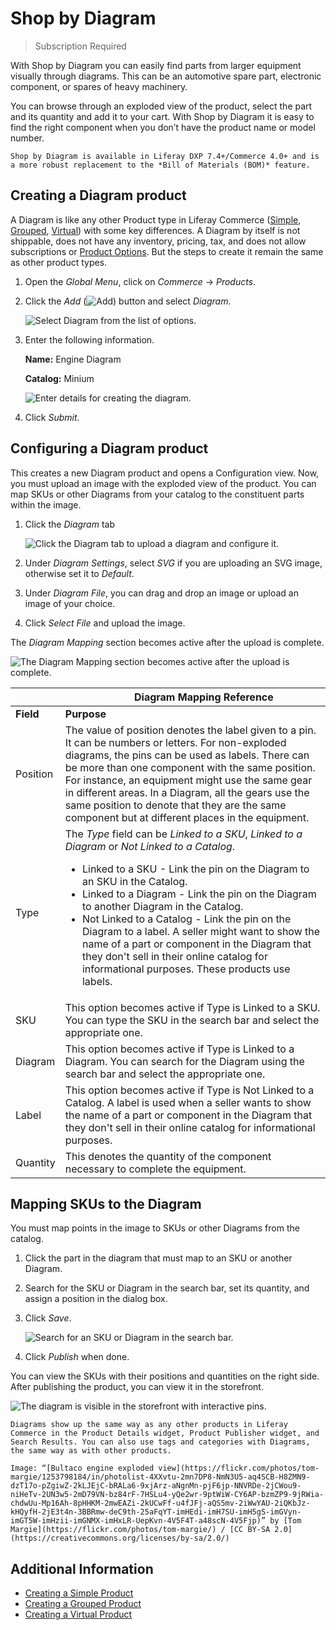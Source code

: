 # Shop by Diagram

> Subscription Required

With Shop by Diagram you can easily find parts from larger equipment visually through diagrams. This can be an automotive spare part, electronic component, or spares of heavy machinery.
 
You can browse through an exploded view of the product, select the part and its quantity and add it to your cart. With Shop by Diagram it is easy to find the right component when you don’t have the product name or model number.

```{note}
Shop by Diagram is available in Liferay DXP 7.4+/Commerce 4.0+ and is a more robust replacement to the *Bill of Materials (BOM)* feature.
```

## Creating a Diagram product

A Diagram is like any other Product type in Liferay Commerce ([Simple](./creating-a-simple-product.md), [Grouped](./creating-a-grouped-product.md), [Virtual](./creating-a-virtual-product.md)) with some key differences. A Diagram by itself is not shippable, does not have any inventory, pricing, tax, and does not allow subscriptions or [Product Options](../products/using-product-options.md). But the steps to create it remain the same as other product types.

1. Open the *Global Menu*, click on *Commerce* &rarr; *Products*.
2. Click the *Add* (![Add](../../../images/icon-add.png)) button and select *Diagram*.

    ![Select Diagram from the list of options.](./shop-by-diagram/images/01.png)

3. Enter the following information.

    **Name:** Engine Diagram

    **Catalog:** Minium

    ![Enter details for creating the diagram.](./shop-by-diagram/images/02.png)

4. Click *Submit*.

## Configuring a Diagram product

This creates a new Diagram product and opens a Configuration view. Now, you must upload an image with the exploded view of the product. You can map SKUs or other Diagrams from your catalog to the constituent parts within the image.

1. Click the *Diagram* tab

    ![Click the Diagram tab to upload a diagram and configure it.](./shop-by-diagram/images/03.png)

1. Under *Diagram Settings*, select *SVG* if you are uploading an SVG image, otherwise set it to *Default*.
1. Under *Diagram File*, you can drag and drop an image or upload an image of your choice.
2. Click *Select File* and upload the image.

The *Diagram Mapping* section becomes active after the upload is complete.

![The Diagram Mapping section becomes active after the upload is complete.](./shop-by-diagram/images/04.gif)

| | <div style="margin-left:35px"><b>Diagram Mapping Reference</b> |
| ----- | -------------------------------------------------------------------------- |
| **Field** | <div style="width:400px"><b>Purpose</b> |
| Position | The value of position denotes the label given to a pin. It can be numbers or letters. For non-exploded diagrams, the pins can be used as labels. There can be more than one component with the same position. For instance, an equipment might use the same gear in different areas. In a Diagram, all the gears use the same position to denote that they are the same component but at different places in the equipment. |
| Type | The *Type* field can be *Linked to a SKU*, *Linked to a Diagram* or *Not Linked to a Catalog*.<ul><li>Linked to a SKU - Link the pin on the Diagram to an SKU in the Catalog.</li><li>Linked to a Diagram - Link the pin on the Diagram to another Diagram in the Catalog.</li><li>Not Linked to a Catalog - Link the pin on the Diagram to a label.  A seller might want to show the name of a part or component in the Diagram that they don't sell in their online catalog for informational purposes. These products use labels.</li></ul>|
| SKU | This option becomes active if Type is Linked to a SKU. You can type the SKU in the search bar and select the appropriate one. |
| Diagram | This option becomes active if Type is Linked to a Diagram. You can search for the Diagram using the search bar and select the appropriate one. |
| Label | This option becomes active if Type is Not Linked to a Catalog. A label is used when a seller wants to show the name of a part or component in the Diagram that they don't sell in their online catalog for informational purposes.  |
| Quantity | This denotes the quantity of the component necessary to complete the equipment. |

## Mapping SKUs to the Diagram

You must map points in the image to SKUs or other Diagrams from the catalog.

1. Click the part in the diagram that must map to an SKU or another Diagram.
1. Search for the SKU or Diagram in the search bar, set its quantity, and assign a position in the dialog box.
1. Click *Save*.

    ![Search for an SKU or Diagram in the search bar.](./shop-by-diagram/images/05.gif)

1. Click *Publish* when done.

You can view the SKUs with their positions and quantities on the right side. After publishing the product, you can view it in the storefront.

![The diagram is visible in the storefront with interactive pins.](./shop-by-diagram/images/06.gif)

```{note}
Diagrams show up the same way as any other products in Liferay Commerce in the Product Details widget, Product Publisher widget, and Search Results. You can also use tags and categories with Diagrams, the same way as with other products.
```

```{note}
Image: “[Bultaco engine exploded view](https://flickr.com/photos/tom-margie/1253798184/in/photolist-4XXvtu-2mn7DP8-NmN3U5-aq4SCB-H8ZMN9-dzT17o-pZgiwZ-2kLJEjC-bRALa6-9xjArz-aNgnMn-pjF6jp-NNVRDe-2jCWou9-niHeTv-2UN3w5-2mD79VN-bz84rF-7HSLu4-yQe2wr-9ptWiW-CY6AP-bzmZP9-9jRWia-chdwUu-Mp16Ah-8pHHKM-2mwEAZi-2kUCwFf-u4fJFj-aQS5mv-2iWwYAU-2iQKbJz-kHQyfH-2jE3t4n-3BBRmw-deC9th-25aFqYT-imHEdi-imH7SU-imH5gS-imGVyn-imGT5W-imHzii-imGNMX-imHxLR-UepKvn-4V5F4T-a48scN-4V5Fjp)” by [Tom Margie](https://flickr.com/photos/tom-margie/) / [CC BY-SA 2.0](https://creativecommons.org/licenses/by-sa/2.0/)
```

## Additional Information

* [Creating a Simple Product](./creating-a-simple-product.md)
* [Creating a Grouped Product](./creating-a-grouped-product.md)
* [Creating a Virtual Product](./creating-a-virtual-product.md)